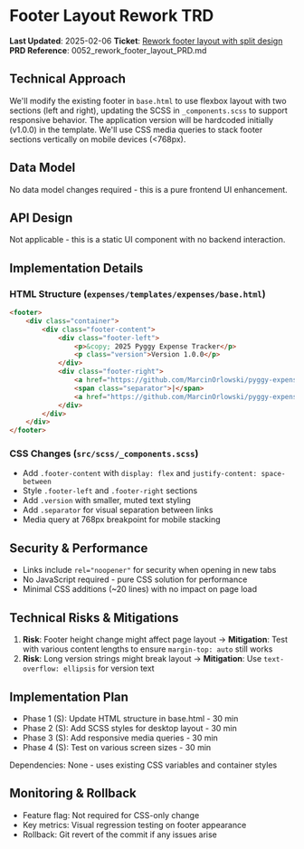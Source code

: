 # Footer Layout Rework TRD

**Last Updated**: 2025-02-06
**Ticket**: [Rework footer layout with split design](https://github.com/MarcinOrlowski/pyggy-expense-tracker/issues/52)
**PRD Reference**: 0052_rework_footer_layout_PRD.md

## Technical Approach

We'll modify the existing footer in `base.html` to use flexbox layout with two sections (left and right), updating the SCSS in `_components.scss` to support responsive behavior. The application version will be hardcoded initially (v1.0.0) in the template. We'll use CSS media queries to stack footer sections vertically on mobile devices (<768px).

## Data Model

No data model changes required - this is a pure frontend UI enhancement.

## API Design

Not applicable - this is a static UI component with no backend interaction.

## Implementation Details

### HTML Structure (`expenses/templates/expenses/base.html`)

```html
<footer>
    <div class="container">
        <div class="footer-content">
            <div class="footer-left">
                <p>&copy; 2025 Pyggy Expense Tracker</p>
                <p class="version">Version 1.0.0</p>
            </div>
            <div class="footer-right">
                <a href="https://github.com/MarcinOrlowski/pyggy-expense-tracker/issues" target="_blank" rel="noopener">Report Issue</a>
                <span class="separator">|</span>
                <a href="https://github.com/MarcinOrlowski/pyggy-expense-tracker/" target="_blank" rel="noopener">GitHub</a>
            </div>
        </div>
    </div>
</footer>
```

### CSS Changes (`src/scss/_components.scss`)

- Add `.footer-content` with `display: flex` and `justify-content: space-between`
- Style `.footer-left` and `.footer-right` sections
- Add `.version` with smaller, muted text styling
- Add `.separator` for visual separation between links
- Media query at 768px breakpoint for mobile stacking

## Security & Performance

- Links include `rel="noopener"` for security when opening in new tabs
- No JavaScript required - pure CSS solution for performance
- Minimal CSS additions (~20 lines) with no impact on page load

## Technical Risks & Mitigations

1. **Risk**: Footer height change might affect page layout → **Mitigation**: Test with various content lengths to ensure `margin-top: auto` still works
2. **Risk**: Long version strings might break layout → **Mitigation**: Use `text-overflow: ellipsis` for version text

## Implementation Plan

- Phase 1 (S): Update HTML structure in base.html - 30 min
- Phase 2 (S): Add SCSS styles for desktop layout - 30 min
- Phase 3 (S): Add responsive media queries - 30 min
- Phase 4 (S): Test on various screen sizes - 30 min

Dependencies: None - uses existing CSS variables and container styles

## Monitoring & Rollback

- Feature flag: Not required for CSS-only change
- Key metrics: Visual regression testing on footer appearance
- Rollback: Git revert of the commit if any issues arise

